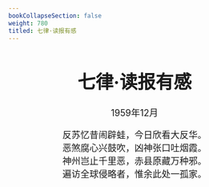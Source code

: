 ```yaml
---
bookCollapseSection: false
weight: 780
titled: 七律·读报有感
---
```


<div align="center">

<font size="4">

# 七律·读报有感
1959年12月

反苏忆昔闹辟蛙，今日欣看大反华。  
恶煞腐心兴鼓吹，凶神张口吐烟霞。  
神州岂止千里恶，赤县原藏万种邪。  
遍访全球侵略者，惟余此处一孤家。
</font>

</div>
